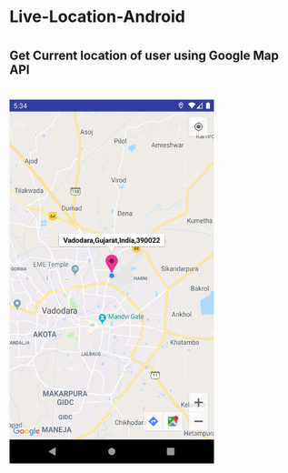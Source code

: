 # Live-Location-Android
#
## Get Current location of user using Google Map API
#
#
<img src="https://github.com/Alfaizkhan/Live-Location-Android/blob/master/images/Screenshot_1566993846.png" width="360" height="640">
